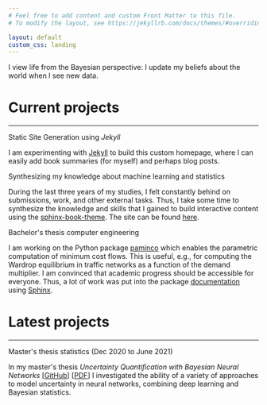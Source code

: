 ```yaml
---
# Feel free to add content and custom Front Matter to this file.
# To modify the layout, see https://jekyllrb.com/docs/themes/#overriding-theme-defaults

layout: default         
custom_css: landing
---
```


<p class="slogan">
    I view life from the Bayesian perspective: I update my beliefs about the world when I see new data.
</p>

# Current projects
---

<!-- Jekyll -->
<div class="proj" markdown=1>

<div class="proj_left" markdown=1>

Static Site Generation using *Jekyll*

</div>


<div class="proj_right" markdown=1>

I am experimenting with [Jekyll](https://jekyllrb.com/) to build this custom homepage, where I can easily add book summaries (for myself) and perhaps blog posts.

</div>

</div>

<!-- Machine Learning and Statistics -->
<div class="proj" markdown=1>

<div class="proj_left" markdown=1>

Synthesizing my knowledge about machine learning and statistics

</div>


<div class="proj_right" markdown=1>

During the last three years of my studies, I felt constantly behind on submissions, work, and other external tasks. Thus, I take some time to synthesize the knowledge and skills that I gained to build interactive content using the [sphinx-book-theme](sphinx-book-theme).
The site can be found [here](pjoachims.github.io/ml).

</div>

</div>

<!-- Empty Project -->
<div class="proj" markdown=1>

<div class="proj_left" markdown=1>

Bachelor's thesis computer engineering

</div>


<div class="proj_right" markdown=1>

I am working on the Python package 
[paminco](https://github.com/paminco/paminco) which enables the parametric computation of minimum cost flows. This is useful, e.g., for computing the Wardrop equilibrium in traffic networks as a function of the demand multiplier. 
I am convinced that academic progress should be accessible for everyone. Thus, a lot of work was put into the package [documentation](https://paminco.github.io/paminco/) using [Sphinx](https://www.sphinx-doc.org/en/master/).

</div>

</div>

# Latest projects
---

<!-- Master thesis -->
<div class="proj" markdown=1>

<div class="proj_left" markdown=1>

Master's thesis statistics (Dec 2020 to June 2021)

</div>


<div class="proj_right" markdown=1>

In my master's thesis
*Uncertainty Quantification with Bayesian Neural Networks* 
[[GitHub](https://github.com/nnuncert/nnuncert)] 
[[PDF](/src/master_joachims_per.pdf)] 
I investigated the ability of a variety of approaches to model uncertainty in neural networks, combining deep learning and Bayesian statistics.

</div>

</div>

<!-- Empty Project -->
<!-- <div class="proj" markdown=1>

<div class="proj_left" markdown=1>

Title
    
</div>


<div class="proj_right" markdown=1>

Filler Filler Filler Filler Filler Filler Filler Filler Filler Filler Filler Filler Filler Filler Filler Filler Filler Filler Filler Filler Filler Filler Filler Filler Filler Filler Filler Filler Filler Filler Filler Filler Filler Filler 
</div>

</div> -->